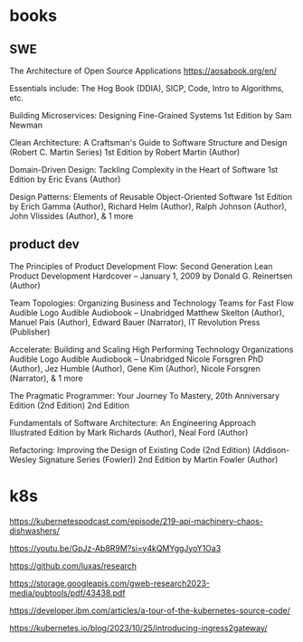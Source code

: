 # books  

## SWE 

The Architecture of Open Source Applications
https://aosabook.org/en/ 

Essentials include: The Hog Book (DDIA), SICP, Code, Intro to Algorithms, etc.

Building Microservices: Designing Fine-Grained Systems 1st Edition
by Sam Newman

Clean Architecture: A Craftsman's Guide to Software Structure and Design (Robert C. Martin Series) 1st Edition
by Robert Martin (Author)

Domain-Driven Design: Tackling Complexity in the Heart of Software 1st Edition
by Eric Evans (Author)

Design Patterns: Elements of Reusable Object-Oriented Software 1st Edition
by Erich Gamma (Author), Richard Helm (Author), Ralph Johnson (Author), John Vlissides (Author), & 1 more 

## product dev 

The Principles of Product Development Flow: Second Generation Lean Product Development Hardcover – January 1, 2009
by Donald G. Reinertsen (Author)

Team Topologies: Organizing Business and Technology Teams for Fast Flow Audible Logo Audible Audiobook – Unabridged
Matthew Skelton (Author), Manuel Pais (Author), Edward Bauer (Narrator), IT Revolution Press (Publisher)

Accelerate: Building and Scaling High Performing Technology Organizations Audible Logo Audible Audiobook – Unabridged
Nicole Forsgren PhD (Author), Jez Humble (Author), Gene Kim (Author), Nicole Forsgren (Narrator), & 1 more

The Pragmatic Programmer: Your Journey To Mastery, 20th Anniversary Edition (2nd Edition) 2nd Edition

Fundamentals of Software Architecture: An Engineering Approach Illustrated Edition
by Mark Richards (Author), Neal Ford (Author)

Refactoring: Improving the Design of Existing Code (2nd Edition) (Addison-Wesley Signature Series (Fowler)) 2nd Edition
by Martin Fowler (Author)

# k8s
https://kubernetespodcast.com/episode/219-api-machinery-chaos-dishwashers/ 

https://youtu.be/GpJz-Ab8R9M?si=y4kQMYggJyoY1Oa3 

https://github.com/luxas/research 

https://storage.googleapis.com/gweb-research2023-media/pubtools/pdf/43438.pdf 

https://developer.ibm.com/articles/a-tour-of-the-kubernetes-source-code/ 

https://kubernetes.io/blog/2023/10/25/introducing-ingress2gateway/ 
